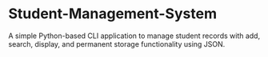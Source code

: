 # Student-Management-System
A simple Python-based CLI application to manage student records with add, search, display, and permanent storage functionality using JSON.
